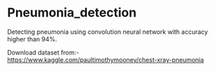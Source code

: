 # Pneumonia_detection
Detecting pneumonia using convolution neural network with accuracy higher than 94%.

Download dataset from:- 
https://www.kaggle.com/paultimothymooney/chest-xray-pneumonia
